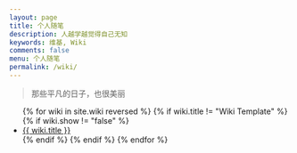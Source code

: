 ```yaml
---
layout: page
title: 个人随笔
description: 人越学越觉得自己无知
keywords: 维基, Wiki
comments: false
menu: 个人随笔
permalink: /wiki/
---
```


> 那些平凡的日子，也很美丽

<ul class="listing">
{% for wiki in site.wiki reversed  %}
{% if wiki.title != "Wiki Template" %}
{% if wiki.show != "false" %}
<li class="listing-item"><a href="{{ wiki.url }}">{{ wiki.title }}</a></li>
{% endif %}
{% endif %}
{% endfor %}
</ul>

